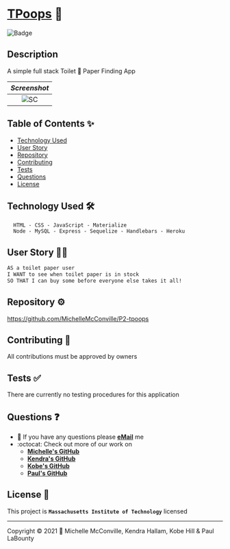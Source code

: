 
# [TPoops](https://mkkp-project2.herokuapp.com/) 🔗

![Badge](https://img.shields.io/badge/license-MIT-f2056c)

## Description

A simple full stack Toilet 🚽 Paper Finding App

| ***Screenshot***              |
| :---------------------------: |
| ![SC](tbd)                    |

## Table of Contents ✨

* [Technology Used](#technology)
* [User Story](#us)
* [Repository](#repo)
* [Contributing](#contributing)
* [Tests](#tests)
* [Questions](#questions)
* [License](#license)

## Technology Used 🛠️ <a name="technology"></a>

```.
  HTML - CSS - JavaScript - Materialize
  Node - MySQL - Express - Sequelize - Handlebars - Heroku
```

## User Story 👨‍💼 <a name="us"></a>

```md
AS a toilet paper user
I WANT to see when toilet paper is in stock
SO THAT I can buy some before everyone else takes it all!
```

## Repository ⚙️ <a name="repo"></a>

https://github.com/MichelleMcConville/P2-tpoops

## Contributing 🤝 <a name="contributing"></a>

All contributions must be approved by owners

## Tests ✅ <a name="tests"></a>

There are currently no testing procedures for this application

## Questions ❓ <a name="questions"></a>

* 📧 If you have any questions please [**eMail**](mailto:dev.mchel@gmail.com) me
* :octocat: Check out more of our work on
  * [**Michelle's GitHub**](https://michellemcconville.github.io/08-updated-portfolio/portfolio.html)
  * [**Kendra's GitHub**](https://kjhallam.github.io/portfolio.html)
  * [**Kobe's GitHub**](https://github.com/Kobehill68)
  * [**Paul's GitHub**](https://github.com/Plabounty)

## License 📝 <a name="license"></a>

This project is **`Massachusetts Institute of Technology`** licensed

---

 Copyright ©️ 2021 🌷 Michelle McConville, Kendra Hallam, Kobe Hill & Paul LaBounty
